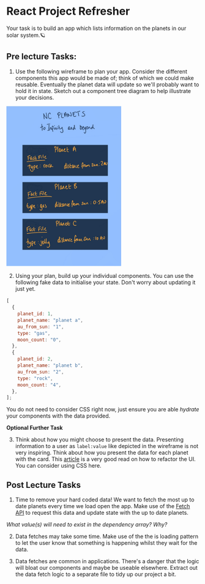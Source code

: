 # React Project Refresher

Your task is to build an app which lists information on the planets in our solar system.🪐

## Pre lecture Tasks:

1. Use the following wireframe to plan your app. Consider the different components this app would be made of; think of which we could make reusable. Eventually the planet data will update so we'll probably want to hold it in state. Sketch out a component tree diagram to help illustrate your decisions.  

<img src="wireframe.jpg" alt="react app wireframe" style="width:300px;"/>

2. Using your plan, build up your individual components. You can use the following fake data to initialise your state. Don't worry about updating it just yet.

```js
[
  {
    planet_id: 1,
    planet_name: "planet a",
    au_from_sun: "1",
    type: "gas",
    moon_count: "0",
  },
  {
    planet_id: 2,
    planet_name: "planet b",
    au_from_sun: "2",
    type: "rock",
    moon_count: "4",
  },
];
```

You do not need to consider CSS right now, just ensure you are able _hydrate_ your components with the data provided.


**Optional Further Task**

3.  Think about how you might choose to present the data. Presenting information to a user as `label:value` like depicted in the wireframe is not very inspiring. Think about how you present the data for each planet with the card. This [article](https://www.refactoringui.com/previews/labels-are-a-last-resort) is a very good read on how to refactor the UI. You can consider using CSS here.

## Post Lecture Tasks

1. Time to remove your hard coded data! We want to fetch the most up to date planets every time we load open the app. Make use of the [Fetch API](https://developer.mozilla.org/en-US/docs/Web/API/Fetch_API) to request this data and update state with the up to date planets.

_What value(s) will need to exist in the dependency array? Why?_

2. Data fetches may take some time. Make use of the the is loading pattern to let the user know that something is happening whilst they wait for the data.

3. Data fetches are common in applications. There's a danger that the logic will bloat our components and maybe be useable elsewhere. Extract out the data fetch logic to a separate file to tidy up our project a bit.

